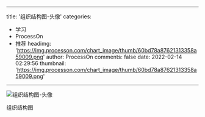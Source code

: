 
---
title: '组织结构图-头像'
categories: 
 - 学习
 - ProcessOn
 - 推荐
headimg: 'https://img.processon.com/chart_image/thumb/60bd78a87621313358a59009.png'
author: ProcessOn
comments: false
date: 2022-02-14 02:29:56
thumbnail: 'https://img.processon.com/chart_image/thumb/60bd78a87621313358a59009.png'
---

<div>   
<img class="thumb" alt="组织结构图-头像" src="https://img.processon.com/chart_image/thumb/60bd78a87621313358a59009.png" referrerpolicy="no-referrer">
<p>组织结构图</p>  
</div>
            